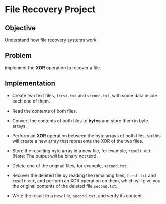 # File Recovery Project

## Objective 
Understand how file recovery systems work.
## Problem

Implement the **XOR** operation to recover a file.


## Implementation

* Create two text files, `first.txt` and `second.txt`, with some data inside each one of them.

* Read the contents of both files.

* Convert the contents of both files to **bytes** and store them in byte arrays.

* Perform an **XOR** operation between the byte arrays of both files, so this will create a new array that represents the XOR of the two files.

* Store the resulting byte array in a new file, for example, `result.out` (Note: The output will be binary not text).

* Delete one of the original files, for example, `second.txt`.

* Recover the deleted file by reading the remaining files, `first.txt` and `result.out`, and perform an XOR operation on them, which will give you the original contents of the deleted file `second.txt`.

* Write the result to a new file, `second.txt`, and verify its content.
